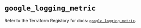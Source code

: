 # `google_logging_metric`

Refer to the Terraform Registory for docs: [`google_logging_metric`](https://registry.terraform.io/providers/hashicorp/google-beta/5.0.0/docs/resources/google_logging_metric).
